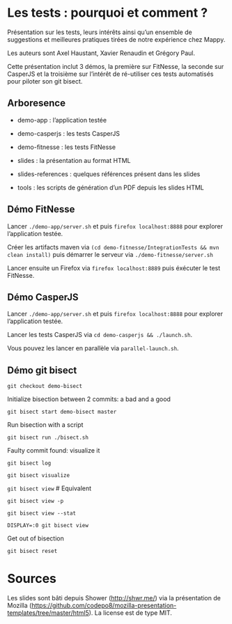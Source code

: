 # Les tests : pourquoi et comment ?

Présentation sur les tests, leurs intérêts ainsi qu’un ensemble de suggestions et meilleures pratiques tirées de notre expérience chez Mappy.

Les auteurs sont Axel Haustant, Xavier Renaudin et Grégory Paul.

Cette présentation inclut 3 démos, la première sur FitNesse, la seconde sur CasperJS et la troisième sur l’intérêt de ré-utiliser ces tests automatisés pour piloter son git bisect.

## Arboresence

- demo-app : l’application testée

- demo-casperjs : les tests CasperJS

- demo-fitnesse : les tests FitNesse

- slides : la présentation au format HTML

- slides-references : quelques références présent dans les slides

- tools : les scripts de génération d’un PDF depuis les slides HTML


## Démo FitNesse

Lancer `./demo-app/server.sh` et puis `firefox localhost:8888` pour explorer l’application testée.

Créer les artifacts maven via `(cd demo-fitnesse/IntegrationTests && mvn clean install)` puis démarrer le serveur via `./demo-fitnesse/server.sh`

Lancer ensuite un Firefox via `firefox localhost:8889` puis éxécuter le test FitNesse.


## Démo CasperJS

Lancer `./demo-app/server.sh` et puis `firefox localhost:8888` pour explorer l’application testée.

Lancer les tests CasperJS via `cd demo-casperjs && ./launch.sh`.

Vous pouvez les lancer en parallèle via `parallel-launch.sh`.


## Démo git bisect

`git checkout demo-bisect`

Initialize bisection between 2 commits: a bad and a good

`git bisect start demo-bisect master`

Run bisection with a script

`git bisect run ./bisect.sh`

Faulty commit found: visualize it

`git bisect log`

`git bisect visualize`

`git bisect view` # Equivalent

`git bisect view -p`

`git bisect view --stat`

`DISPLAY=:0 git bisect view`

Get out of bisection

`git bisect reset`


# Sources

Les slides sont bâti depuis Shower (http://shwr.me/) via la présentation de Mozilla (https://github.com/codepo8/mozilla-presentation-templates/tree/master/html5). La license est de type MIT.

